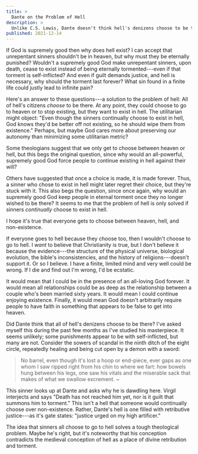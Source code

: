 ```yaml
---
title: >
  Dante on the Problem of Hell
description: >
  Unlike C.S. Lewis, Dante doesn't think hell's denizens choose to be there.
published: 2021-12-14
---
```


If God is supremely good then why does hell exist? I can accept that unrepentant sinners shouldn't be in heaven, but why must they be eternally punished? Wouldn't a supremely good God make unrepentant sinners, upon death, cease to exist instead of being eternally tormented---even if that torment is self-inflicted? And even if guilt demands justice, and hell is necessary, why should the torment last forever? What sin found in a finite life could justly lead to infinite pain?

Here's an answer to these questions---a solution to the problem of hell: All of hell's citizens _choose_ to be there. At any point, they could choose to go to heaven or to stop existing, but they want to exist in hell. The utilitarian might object: "Even though the sinners continually choose to exist in hell, God knows they'd be better off not existing, so he should wipe them from existence." Perhaps, but maybe God cares more about preserving our autonomy than minimizing some utilitarian metric?

Some theologians suggest that we only get to choose between heaven or hell, but this begs the original question, since why would an all-powerful, supremely good God force people to continue existing in hell against their will?

Others have suggested that once a choice is made, it is made forever. Thus, a sinner who chose to exist in hell might later regret their choice, but they're stuck with it. This also begs the question, since once again, why would an supremely good God keep people in eternal torment once they no longer wished to be there? It seems to me that the problem of hell is only solved if sinners _continually_ choose to exist in hell.

I hope it's true that everyone gets to choose between heaven, hell, and non-existence.

If everyone goes to hell because they choose too, then I wouldn't choose to go to hell. I _want_ to believe that Christianity is true, but I don't believe it because the evidence---the structure of the physical universe, biological evolution, the bible's inconsistencies, and the history of religions---doesn't support it. Or so I believe. I have a finite, limited mind and very well could be wrong. If I die and find out I'm wrong, I'd be ecstatic.

It would mean that I could be in the presence of an all-loving God forever. It would mean all relationships could be as deep as the relationship between a couple who's been married sixty years. It would mean I could continue enjoying existence.  Finally, it would mean God doesn't arbitrarily require people to have faith in something that appears to be false to get into heaven.

Did Dante think that all of hell's denizens choose to be there? I've asked myself this during the past few months as I've studied his masterpiece. It seems unlikely; some punishments appear to be with self-inflicted, but many are not. Consider the sowers of scandal in the ninth ditch of the eight circle, repeatedly healing and being cut open by a demon with a sword:

>   No barrel, even though it's lost a hoop
> or end-piece, ever gaps as one whom I
> saw ripped right from his chin to where we fart:
>   how bowels hung between his legs, one saw
> his vitals and the miserable sack
> that makes of what we swallow excrement.
> ~

This sinner looks up at Dante and asks why he is dawdling here. Virgil interjects and says "Death has not reached him yet, nor is it guilt that summons him to torment." This isn't a hell that someone would continually choose over non-existence. Rather, Dante's hell is one filled with retributive justice---as it's gate states: "justice urged on my high artificer."

The idea that sinners all choose to go to hell solves a tough theological problem. Maybe he's right, but it's noteworthy that his conception contradicts the medieval conception of hell as a place of divine retribution and torment.
